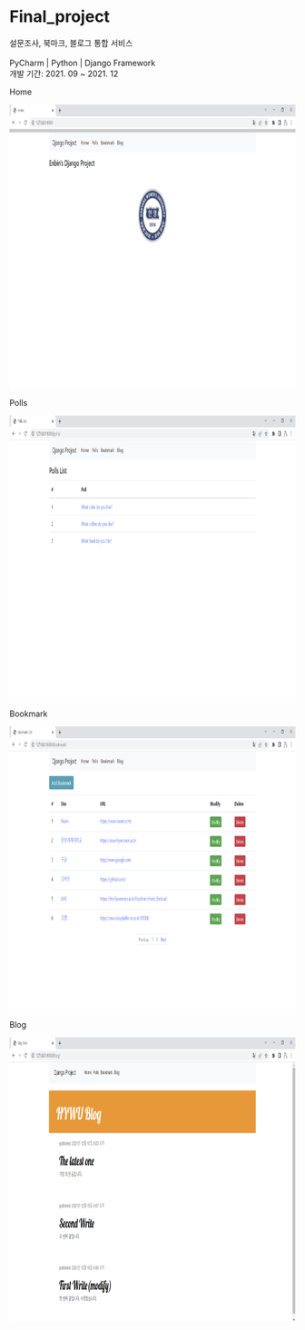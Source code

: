 # Final_project
설문조사, 북마크, 블로그 통합 서비스<br><br>
PyCharm | Python | Django Framework<br>
개발 기간: 2021. 09 ~ 2021. 12<br>

<p>Home</p>
<img src="img/통합서비스_home.png" height="500">

<p>Polls</p>
<img src="img/통합서비스_polls.png" height="500">

<p>Bookmark</p>
<img src="img/통합서비스_bookmark.png" height="500">

<p>Blog</p>
<img src="img/통합서비스_blog.png" height="500">
